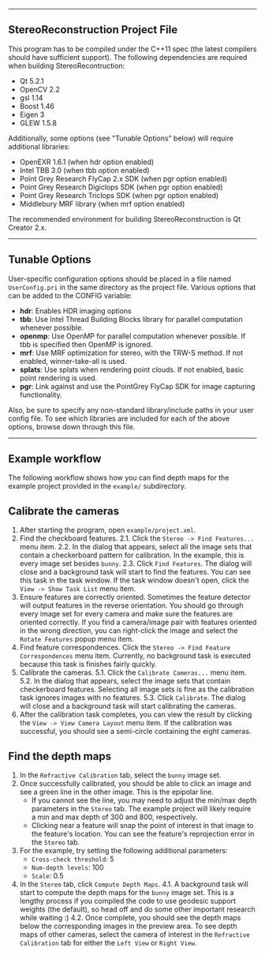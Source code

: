 -----------------------------------------------------------------------------
StereoReconstruction Project File
-----------------------------------------------------------------------------

This program has to be compiled under the C++11 spec (the latest compilers
should have sufficient support). The following dependencies are required when
building StereoRecontruction:

   * Qt 5.2.1
   * OpenCV 2.2
   * gsl 1.14
   * Boost 1.46
   * Eigen 3
   * GLEW 1.5.8

Additionally, some options (see "Tunable Options" below) will require additional
libraries:

   * OpenEXR 1.6.1 (when hdr option enabled)
   * Intel TBB 3.0 (when tbb option enabled)
   * Point Grey Research FlyCap 2.x SDK (when pgr option enabled)
   * Point Grey Research Digiclops SDK (when pgr option enabled)
   * Point Grey Research Triclops SDK (when pgr option enabled)
   * Middlebury MRF library (when mrf option enabled)

The recommended environment for building StereoReconstruction is Qt Creator 2.x.

-----------------------------------------------------------------------------
Tunable Options
-----------------------------------------------------------------------------

User-specific configuration options should be placed in a file named
`UserConfig.pri` in the same directory as the project file. Various
options that can be added to the CONFIG variable:

  * __hdr__: Enables HDR imaging options
  * __tbb__: Use Intel Thread Building Blocks library for parallel computation
    whenever possible.
  * __openmp__: Use OpenMP for parallel computation whenever possible. If tbb is
    specified then OpenMP is ignored.
  * __mrf__: Use MRF optimization for stereo, with the TRW-S method. If not enabled,
    winner-take-all is used.
  * __splats__: Use splats when rendering point clouds. If not enabled, basic point
    rendering is used.
  * __pgr__: Link against and use the PointGrey FlyCap SDK for image capturing
    functionality.

Also, be sure to specify any non-standard library/include paths in your user
config file. To see which libraries are included for each of the above options,
browse down through this file.

-----------------------------------------------------------------------------
Example workflow
-----------------------------------------------------------------------------

The following workflow shows how you can find depth maps for the example
project provided in the `example/` subdirectory.

## Calibrate the cameras

  1. After starting the program, open `example/project.xml`.
  2. Find the checkboard features.
     2.1. Click the `Stereo -> Find Features...` menu item.
     2.2. In the dialog that appears, select all the image sets that contain a
          checkerboard pattern for calibration. In the example, this is every
          image set besides `bunny`.
     2.3. Click `Find Features`. The dialog will close and a background task will
          start to find the features. You can see this task in the task window.
          If the task window doesn't open, click the `View -> Show Task List`
          menu item.
  3. Ensure features are correctly oriented. Sometimes the feature detector will
     output features in the reverse orientation. You should go through every
     image set for every camera and make sure the features are oriented
     correctly. If you find a camera/image pair with features oriented in the
     wrong direction, you can right-click the image and select the
     `Rotate Features` popup menu item.
  4. Find feature correspondences. Click the `Stereo -> Find Feature Correspondences`
     menu item. Currently, no background task is executed because this task is
     finishes fairly quickly.
  5. Calibrate the cameras.
     5.1. Click the `Calibrate Cameras...` menu item.
     5.2. In the dialog that appears, select the image sets that contain
          checkerboard features. Selecting all image sets is fine as the
          calibration task ignores images with no features.
     5.3. Click `Calibrate`. The dialog will close and a background task will
          start calibrating the cameras.
  6. After the calibration task completes, you can view the result by clicking
     the `View -> View Camera Layout` menu item. If the calibration was
     successful, you should see a semi-circle containing the eight cameras.

## Find the depth maps

  1. In the `Refractive Calibration` tab, select the `bunny` image set.
  2. Once successfully calibrated, you should be able to click an image and see
     a green line in the other image. This is the epipolar line.
     * If you cannot see the line, you may need to adjust the min/max depth
       parameters in the `Stereo` tab. The example project will likely
       require a min and max depth of 300 and 800, respectively.
     * Clicking near a feature will snap the point of interest in that image to
       the feature's location. You can see the feature's reprojection error in
       the `Stereo` tab.
  3. For the example, try setting the following additional parameters:
     * `Cross-check threshold`: 5
     * `Num-depth levels`: 100
     * `Scale`: 0.5
  4. In the `Stereo` tab, click `Compute Depth Maps`.
     4.1. A background task will start to compute the depth maps for the `bunny`
          image set. This is a lengthy process if you compiled the code to use
          geodesic support weights (the default), so head off and do some other
          important research while waiting :)
     4.2. Once complete, you should see the depth maps below the corresponding
          images in the preview area. To see depth maps of other cameras, select
          the camera of interest in the `Refractive Calibration` tab for either
          the `Left View` or `Right View`.
